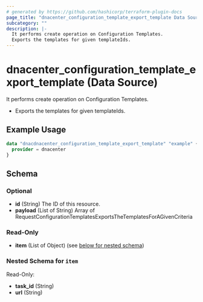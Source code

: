 ```yaml
---
# generated by https://github.com/hashicorp/terraform-plugin-docs
page_title: "dnacenter_configuration_template_export_template Data Source - terraform-provider-dnacenter"
subcategory: ""
description: |-
  It performs create operation on Configuration Templates.
  Exports the templates for given templateIds.
---
```


# dnacenter_configuration_template_export_template (Data Source)

It performs create operation on Configuration Templates.

- Exports the templates for given templateIds.

## Example Usage

```terraform
data "dnacdnacenter_configuration_template_export_template" "example" {
  provider = dnacenter
}
```

<!-- schema generated by tfplugindocs -->
## Schema

### Optional

- **id** (String) The ID of this resource.
- **payload** (List of String) Array of RequestConfigurationTemplatesExportsTheTemplatesForAGivenCriteria

### Read-Only

- **item** (List of Object) (see [below for nested schema](#nestedatt--item))

<a id="nestedatt--item"></a>
### Nested Schema for `item`

Read-Only:

- **task_id** (String)
- **url** (String)


